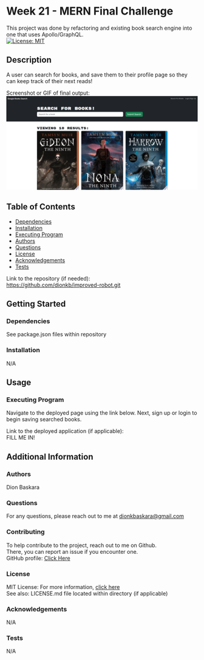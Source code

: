 # Week 21 - MERN Final Challenge

  This project was done by refactoring and existing book search engine into one that uses Apollo/GraphQL.  
  [![License: MIT](https://img.shields.io/badge/License-MIT-yellow.svg)](https://opensource.org/licenses/MIT)

  ## Description

  A user can search for books, and save them to their profile page so they can keep track of their next reads! 

  Screenshot or GIF of final output:  
  ![screenshot or gif](././assets/Screenshot.png)

  ## Table of Contents
  * [Dependencies](#dependencies)
  * [Installation](#installation)
  * [Executing Program](#execution)
  * [Authors](#authors)
  * [Questions](#questions)
  * [License](#license)
  * [Acknowledgements](#acknowledgements)
  * [Tests](#tests)

  Link to the repository (if needed):  
  https://github.com/dionkb/improved-robot.git

  ## Getting Started

  ### Dependencies
  See package.json files within repository

  ### Installation
  N/A

  ## Usage

  ### Executing Program
  Navigate to the deployed page using the link below. Next, sign up or login to begin saving searched books.
  
  Link to the deployed application (if applicable):  
  FILL ME IN!

  ## Additional Information

  ### Authors
  Dion Baskara

  ### Questions
  For any questions, please reach out to me at dionkbaskara@gmail.com

  ### Contributing
  To help contribute to the project, reach out to me on Github.  
  There, you can report an issue if you encounter one.  
  GitHub profile: <a href="https://github.com/dionkb">Click Here</a>

  ### License  
  MIT License: For more information,  <a href="https://opensource.org/license/mit/">click here</a>  
  See also: LICENSE.md file located within directory (if applicable) 

  ### Acknowledgements
  N/A

  ### Tests
  N/A
  